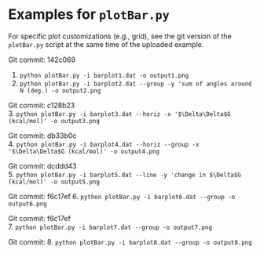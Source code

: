 
# Examples for `plotBar.py`
For specific plot customizations (e.g., grid), see the git version of the `plotBar.py` script at the same time of the uploaded example.

Git commit: 142c069  
1. `python plotBar.py -i barplot1.dat -o output1.png`
2. `python plotBar.py -i barplot2.dat --group -y 'sum of angles around N (deg.) -o output2.png`

Git commit: c128b23  
3. `python plotBar.py -i barplot3.dat --horiz -x '$\Delta\Delta$G (kcal/mol)' -o output3.png`

Git commit: db33b0c  
4. `python plotBar.py -i barplot4.dat --horiz --group -x '$\Delta\Delta$G (kcal/mol)' -o output4.png`

Git commit: dcddd43  
5. `python plotBar.py -i barplot5.dat --line -y 'change in $\Delta$G (kcal/mol)' -o output5.png`

Git commit: f6c17ef
6. `python plotBar.py -i barplot6.dat --group -o output6.png`

Git commit: f6c17ef  
7. `python plotBar.py -i barplot7.dat --group -o output7.png`

Git commit:
8. `python plotBar.py -i barplot8.dat --group -o output8.png`
